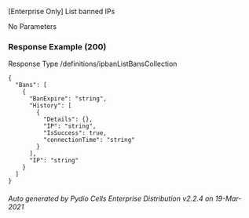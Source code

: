 






 
[Enterprise Only] List banned IPs  


No Parameters



### Response Example (200)
Response Type /definitions/ipbanListBansCollection

```
{
  "Bans": [
    {
      "BanExpire": "string",
      "History": [
        {
          "Details": {},
          "IP": "string",
          "IsSuccess": true,
          "connectionTime": "string"
        }
      ],
      "IP": "string"
    }
  ]
}
```




###### Auto generated by Pydio Cells Enterprise Distribution v2.2.4 on 19-Mar-2021
